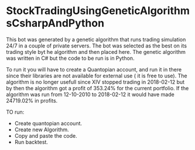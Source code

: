 # StockTradingUsingGeneticAlgorithmsCsharpAndPython

This bot was generated by a genetic algorithm that runs trading simulation 24/7 in a couple of private servers.
The bot was selected as the best on its trading style byt he algorithm and then placed here.
The genetic algorithm was written in C# but the code to be run is in Python.

To run it you will have to create a Quantopian account, and run it in there since their libraries are not available for external use ( it is free to use).
The algorithm is no longer usefull since XIV stopped trading in 2018-02-12 but by then the algorithm got a profit of 353.24% for the current portfolio.
If the algorithm was run from 12-10-2010 to 2018-02-12 it would have made 24719.02% in profits.

TO run:
- Create quantopian account.
- Create new Algorithm.
- Copy and paste the code.
- Run backtest.
